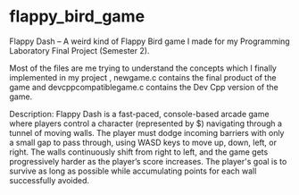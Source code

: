 # flappy_bird_game
Flappy Dash – A weird kind of Flappy Bird game I made for my Programming Laboratory Final Project (Semester 2).

Most of the files are me trying to understand the concepts which I finally implemented in my project , newgame.c contains the final product of the game and devcppcompatiblegame.c contains the Dev Cpp version of the game.

Description:
Flappy Dash is a fast-paced, console-based arcade game where players control a character (represented by $) navigating through a tunnel of moving walls. The player must dodge incoming barriers with only a small gap to pass through, using WASD keys to move up, down, left, or right. The walls continuously shift from right to left, and the game gets progressively harder as the player’s score increases. The player's goal is to survive as long as possible while accumulating points for each wall successfully avoided.
